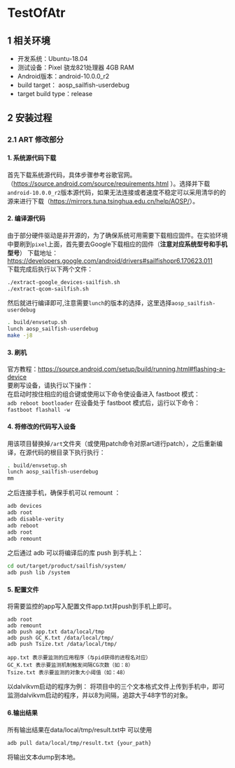 # TestOfAtr
## 1 相关环境
* 开发系统：Ubuntu-18.04
* 测试设备：Pixel 骁龙821处理器 4GB RAM
* Android版本：android-10.0.0_r2 
* build target： aosp_sailfish-userdebug
* target build type：release
## 2 安装过程
### 2.1 ART 修改部分 
#### 1. 系统源代码下载  
首先下载系统源代码，具体步骤参考谷歌官网。（<https://source.android.com/source/requirements.html> ）。选择并下载`android-10.0.0_r2`版本源代码，如果无法连接或者速度不稳定可以采用清华的的源来进行下载（<https://mirrors.tuna.tsinghua.edu.cn/help/AOSP/>）。
#### 2. 编译源代码
由于部分硬件驱动是非开源的，为了确保系统可用需要下载相应固件。在实验环境中要刷到`pixel`上面，首先要去Google下载相应的固件（**注意对应系统型号和手机型号**）
下载地址：<https://developers.google.com/android/drivers#sailfishopr6.170623.011>  
下载完成后执行以下两个文件：
```sh
./extract-google_devices-sailfish.sh
./extract-qcom-sailfish.sh
```
然后就进行编译即可,注意需要`lunch`的版本的选择，这里选择`aosp_sailfish-userdebug`
```sh
. build/envsetup.sh
lunch aosp_sailfish-userdebug
make -j8
```
#### 3. 刷机
官方教程：<https://source.android.com/setup/build/running.html#flashing-a-device>  
要刷写设备，请执行以下操作：  
在启动时按住相应的组合键或使用以下命令使设备进入 fastboot 模式：  
`adb reboot bootloader`
在设备处于 fastboot 模式后，运行以下命令：  
`fastboot flashall -w`
#### 4. 将修改的代码写入设备
用该项目替换掉`/art`文件夹（或使用patch命令对原art进行patch），之后重新编译，在源代码的根目录下执行执行：
```sh
. build/envsetup.sh
lunch aosp_sailfish-userdebug
mm
```
之后连接手机，确保手机可以 remount ：
```sh
adb devices
adb root
adb disable-verity
adb reboot
adb root 
adb remount
```
之后通过 adb 可以将编译后的库 push 到手机上：
```sh
cd out/target/product/sailfish/system/
adb push lib /system
```
#### 5. 配置文件
将需要监控的app写入配置文件app.txt并push到手机上即可。
```
adb root
adb remount
adb push app.txt data/local/tmp
adb push GC_K.txt /data/local/tmp/
adb push Tsize.txt /data/local/tmp/

app.txt 表示要监测的应用程序（与pid获得的进程名对应）
GC_K.txt 表示要监测机制触发间隔CG次数（如：8）
Tsize.txt 表示要监测的对象大小阈值（如：48）
```
以dalvikvm启动的程序为例：
将项目中的三个文本格式文件上传到手机中，即可监测dalvikvm启动的程序，并以8为间隔，追踪大于48字节的对象。
#### 6.输出结果
所有输出结果在data/local/tmp/result.txt中
可以使用
```
adb pull data/local/tmp/result.txt {your_path}
```
将输出文本dump到本地。

